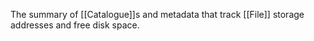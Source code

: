 The summary of [[Catalogue]]s and metadata that track [[File]] storage addresses and free disk space.
